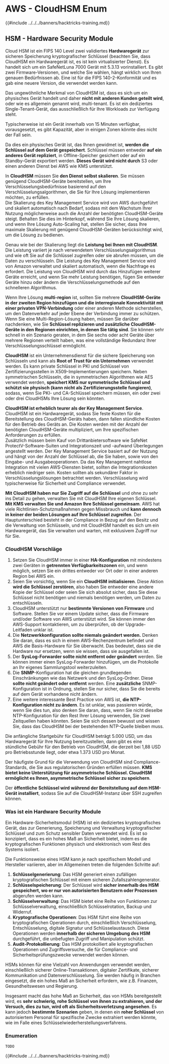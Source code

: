 # AWS - CloudHSM Enum

{{#include ../../../banners/hacktricks-training.md}}

## HSM - Hardware Security Module

Cloud HSM ist ein FIPS 140 Level zwei validiertes **Hardwaregerät** zur sicheren Speicherung kryptografischer Schlüssel (beachten Sie, dass CloudHSM ein Hardwaregerät ist, es ist kein virtualisierter Dienst). Es handelt sich um ein SafeNetLuna 7000 Gerät mit 5.3.13 vorinstalliert. Es gibt zwei Firmware-Versionen, und welche Sie wählen, hängt wirklich von Ihren genauen Bedürfnissen ab. Eine ist für die FIPS 140-2-Konformität und es gab eine neuere Version, die verwendet werden kann.

Das ungewöhnliche Merkmal von CloudHSM ist, dass es sich um ein physisches Gerät handelt und daher **nicht mit anderen Kunden geteilt wird**, oder wie es allgemein genannt wird, multi-tenant. Es ist ein dediziertes Single-Tenant-Gerät, das ausschließlich für Ihre Workloads zur Verfügung steht.

Typischerweise ist ein Gerät innerhalb von 15 Minuten verfügbar, vorausgesetzt, es gibt Kapazität, aber in einigen Zonen könnte dies nicht der Fall sein.

Da dies ein physisches Gerät ist, das Ihnen gewidmet ist, **werden die Schlüssel auf dem Gerät gespeichert**. Schlüssel müssen entweder **auf ein anderes Gerät repliziert**, in Offline-Speicher gesichert oder auf ein Standby-Gerät exportiert werden. **Dieses Gerät wird nicht durch** S3 oder einen anderen Dienst bei AWS wie KMS unterstützt.

In **CloudHSM** müssen Sie **den Dienst selbst skalieren**. Sie müssen genügend CloudHSM-Geräte bereitstellen, um Ihre Verschlüsselungsbedürfnisse basierend auf den Verschlüsselungsalgorithmen, die Sie für Ihre Lösung implementieren möchten, zu erfüllen.\
Die Skalierung des Key Management Service wird von AWS durchgeführt und skaliert automatisch nach Bedarf, sodass mit dem Wachstum Ihrer Nutzung möglicherweise auch die Anzahl der benötigten CloudHSM-Geräte steigt. Behalten Sie dies im Hinterkopf, während Sie Ihre Lösung skalieren, und wenn Ihre Lösung Auto-Scaling hat, stellen Sie sicher, dass Ihre maximale Skalierung mit genügend CloudHSM-Geräten berücksichtigt wird, um die Lösung zu bedienen.

Genau wie bei der Skalierung liegt die **Leistung bei Ihnen mit CloudHSM**. Die Leistung variiert je nach verwendetem Verschlüsselungsalgorithmus und wie oft Sie auf die Schlüssel zugreifen oder sie abrufen müssen, um die Daten zu verschlüsseln. Die Leistung des Key Management Service wird von Amazon verwaltet und skaliert automatisch, wenn die Nachfrage es erfordert. Die Leistung von CloudHSM wird durch das Hinzufügen weiterer Geräte erreicht, und wenn Sie mehr Leistung benötigen, fügen Sie entweder Geräte hinzu oder ändern die Verschlüsselungsmethode auf den schnelleren Algorithmus.

Wenn Ihre Lösung **multi-region** ist, sollten Sie mehrere **CloudHSM-Geräte in der zweiten Region hinzufügen und die interregionale Konnektivität mit einer privaten VPN-Verbindung** oder einer anderen Methode sicherstellen, um den Datenverkehr auf jeder Ebene der Verbindung immer zu schützen. Wenn Sie eine Multi-Region-Lösung haben, müssen Sie darüber nachdenken, wie Sie **Schlüssel replizieren und zusätzliche CloudHSM-Geräte in den Regionen einrichten, in denen Sie tätig sind**. Sie können sehr schnell in ein Szenario geraten, in dem Sie sechs oder acht Geräte über mehrere Regionen verteilt haben, was eine vollständige Redundanz Ihrer Verschlüsselungsschlüssel ermöglicht.

**CloudHSM** ist ein Unternehmensdienst für die sichere Speicherung von Schlüsseln und kann als **Root of Trust für ein Unternehmen** verwendet werden. Es kann private Schlüssel in PKI und Schlüssel von Zertifizierungsstellen in X509-Implementierungen speichern. Neben symmetrischen Schlüsseln, die in symmetrischen Algorithmen wie AES verwendet werden, **speichert KMS nur symmetrische Schlüssel und schützt sie physisch (kann nicht als Zertifizierungsstelle fungieren)**, sodass, wenn Sie PKI- und CA-Schlüssel speichern müssen, ein oder zwei oder drei CloudHSMs Ihre Lösung sein könnten.

**CloudHSM ist erheblich teurer als der Key Management Service**. CloudHSM ist ein Hardwaregerät, sodass Sie feste Kosten für die Bereitstellung des CloudHSM-Geräts haben, dann fallen stündliche Kosten für den Betrieb des Geräts an. Die Kosten werden mit der Anzahl der benötigten CloudHSM-Geräte multipliziert, um Ihre spezifischen Anforderungen zu erfüllen.\
Zusätzlich müssen beim Kauf von Drittanbietersoftware wie SafeNet ProtectV-Software-Suiten und Integrationszeit und -aufwand Überlegungen angestellt werden. Der Key Management Service basiert auf der Nutzung und hängt von der Anzahl der Schlüssel ab, die Sie haben, sowie von den Eingabe- und Ausgabeoperationen. Da das Key Management nahtlose Integration mit vielen AWS-Diensten bietet, sollten die Integrationskosten erheblich niedriger sein. Kosten sollten als sekundärer Faktor in Verschlüsselungslösungen betrachtet werden. Verschlüsselung wird typischerweise für Sicherheit und Compliance verwendet.

**Mit CloudHSM haben nur Sie Zugriff auf die Schlüssel** und ohne zu sehr ins Detail zu gehen, verwalten Sie mit CloudHSM Ihre eigenen Schlüssel. **Mit KMS verwalten Sie und Amazon Ihre Schlüssel gemeinsam**. AWS hat viele Richtlinien-Schutzmaßnahmen gegen Missbrauch und **kann dennoch in keiner der beiden Lösungen auf Ihre Schlüssel zugreifen**. Der Hauptunterschied besteht in der Compliance in Bezug auf den Besitz und die Verwaltung von Schlüsseln, und mit CloudHSM handelt es sich um ein Hardwaregerät, das Sie verwalten und warten, mit exklusivem Zugriff nur für Sie.

### CloudHSM Vorschläge

1. Setzen Sie CloudHSM immer in einer **HA-Konfiguration** mit mindestens zwei Geräten in **getrennten Verfügbarkeitszonen** ein, und wenn möglich, setzen Sie ein drittes entweder vor Ort oder in einer anderen Region bei AWS ein.
2. Seien Sie vorsichtig, wenn Sie ein **CloudHSM** **initialisieren**. Diese Aktion **wird die Schlüssel zerstören**, also haben Sie entweder eine andere Kopie der Schlüssel oder seien Sie sich absolut sicher, dass Sie diese Schlüssel nicht benötigen und niemals benötigen werden, um Daten zu entschlüsseln.
3. CloudHSM unterstützt nur **bestimmte Versionen von Firmware** und Software. Stellen Sie vor einem Update sicher, dass die Firmware und/oder Software von AWS unterstützt wird. Sie können immer den AWS-Support kontaktieren, um zu überprüfen, ob der Upgrade-Leitfaden unklar ist.
4. Die **Netzwerkkonfiguration sollte niemals geändert werden.** Denken Sie daran, dass es sich in einem AWS-Rechenzentrum befindet und AWS die Basis-Hardware für Sie überwacht. Das bedeutet, dass sie die Hardware nur ersetzen, wenn sie wissen, dass sie ausgefallen ist.
5. Der **SysLog-Forwarder sollte nicht entfernt oder geändert** werden. Sie können immer einen SysLog-Forwarder hinzufügen, um die Protokolle an Ihr eigenes Sammlungstool weiterzuleiten.
6. Die **SNMP**-Konfiguration hat die gleichen grundlegenden Einschränkungen wie das Netzwerk und den SysLog-Ordner. Diese **sollte nicht geändert oder entfernt** werden. Eine **zusätzliche** SNMP-Konfiguration ist in Ordnung, stellen Sie nur sicher, dass Sie die bereits auf dem Gerät vorhandene nicht ändern.
7. Eine weitere interessante Best Practice von AWS ist, **die NTP-Konfiguration nicht zu ändern**. Es ist unklar, was passieren würde, wenn Sie dies tun, also denken Sie daran, dass, wenn Sie nicht dieselbe NTP-Konfiguration für den Rest Ihrer Lösung verwenden, Sie zwei Zeitquellen haben könnten. Seien Sie sich dessen bewusst und wissen Sie, dass das CloudHSM bei der bestehenden NTP-Quelle bleiben muss.

Die anfängliche Startgebühr für CloudHSM beträgt 5.000 USD, um das Hardwaregerät für Ihre Nutzung bereitzustellen, dann gibt es eine stündliche Gebühr für den Betrieb von CloudHSM, die derzeit bei 1,88 USD pro Betriebsstunde liegt, oder etwa 1.373 USD pro Monat.

Der häufigste Grund für die Verwendung von CloudHSM sind Compliance-Standards, die Sie aus regulatorischen Gründen erfüllen müssen. **KMS bietet keine Unterstützung für asymmetrische Schlüssel. CloudHSM ermöglicht es Ihnen, asymmetrische Schlüssel sicher zu speichern**.

Der **öffentliche Schlüssel wird während der Bereitstellung auf dem HSM-Gerät installiert**, sodass Sie auf die CloudHSM-Instanz über SSH zugreifen können.

### Was ist ein Hardware Security Module

Ein Hardware-Sicherheitsmodul (HSM) ist ein dediziertes kryptografisches Gerät, das zur Generierung, Speicherung und Verwaltung kryptografischer Schlüssel und zum Schutz sensibler Daten verwendet wird. Es ist so konzipiert, dass es ein hohes Maß an Sicherheit bietet, indem es die kryptografischen Funktionen physisch und elektronisch vom Rest des Systems isoliert.

Die Funktionsweise eines HSM kann je nach spezifischem Modell und Hersteller variieren, aber im Allgemeinen treten die folgenden Schritte auf:

1. **Schlüsselgenerierung**: Das HSM generiert einen zufälligen kryptografischen Schlüssel mit einem sicheren Zufallszahlengenerator.
2. **Schlüsselspeicherung**: Der Schlüssel wird **sicher innerhalb des HSM gespeichert, wo er nur von autorisierten Benutzern oder Prozessen** abgerufen werden kann.
3. **Schlüsselverwaltung**: Das HSM bietet eine Reihe von Funktionen zur Schlüsselverwaltung, einschließlich Schlüsselrotation, Backup und Widerruf.
4. **Kryptografische Operationen**: Das HSM führt eine Reihe von kryptografischen Operationen durch, einschließlich Verschlüsselung, Entschlüsselung, digitale Signatur und Schlüsselaustausch. Diese Operationen werden **innerhalb der sicheren Umgebung des HSM** durchgeführt, die unbefugten Zugriff und Manipulation schützt.
5. **Audit-Protokollierung**: Das HSM protokolliert alle kryptografischen Operationen und Zugriffsversuche, die für Compliance- und Sicherheitsprüfungszwecke verwendet werden können.

HSMs können für eine Vielzahl von Anwendungen verwendet werden, einschließlich sicherer Online-Transaktionen, digitaler Zertifikate, sicherer Kommunikation und Datenverschlüsselung. Sie werden häufig in Branchen eingesetzt, die ein hohes Maß an Sicherheit erfordern, wie z.B. Finanzen, Gesundheitswesen und Regierung.

Insgesamt macht das hohe Maß an Sicherheit, das von HSMs bereitgestellt wird, es **sehr schwierig, rohe Schlüssel von ihnen zu extrahieren, und der Versuch, dies zu tun, wird oft als Sicherheitsverletzung angesehen**. Es kann jedoch **bestimmte Szenarien** geben, in denen ein **roher Schlüssel** von autorisiertem Personal für spezifische Zwecke extrahiert werden könnte, wie im Falle eines Schlüsselwiederherstellungsverfahrens.

### Enumeration
```
TODO
```
{{#include ../../../banners/hacktricks-training.md}}
